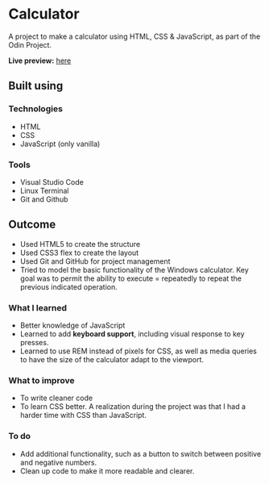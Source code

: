 # Calculator

A project to make a calculator using HTML, CSS & JavaScript, as part of the Odin Project. 

**Live preview:** [here](https://shedcape.github.io/calculator/)

## Built using

### Technologies
* HTML
* CSS
* JavaScript (only vanilla)

### Tools
* Visual Studio Code
* Linux Terminal
* Git and Github

## Outcome

* Used HTML5 to create the structure
* Used CSS3 flex to create the layout
* Used Git and GitHub for project management
* Tried to model the basic functionality of the Windows calculator. Key goal was to permit the ability to execute = repeatedly to repeat the previous indicated operation. 

### What I learned
* Better knowledge of JavaScript
* Learned to add **keyboard support**, including visual response to key presses. 
* Learned to use REM instead of pixels for CSS, as well as media queries to have the size of the calculator adapt to the viewport. 

### What to improve
* To write cleaner code
* To learn CSS better. A realization during the project was that I had a harder time with CSS than JavaScript. 

### To do
* Add additional functionality, such as a button to switch between positive and negative numbers. 
* Clean up code to make it more readable and clearer. 

